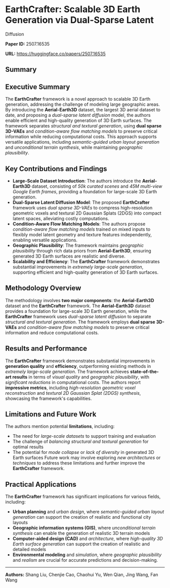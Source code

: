 # EarthCrafter: Scalable 3D Earth Generation via Dual-Sparse Latent
  Diffusion

**Paper ID:** 2507.16535

**URL:** https://huggingface.co/papers/2507.16535

## Summary

## Executive Summary
The **EarthCrafter** framework is a novel approach to scalable 3D Earth generation, addressing the challenge of modeling large geographic areas. By introducing the **Aerial-Earth3D** dataset, the largest 3D aerial dataset to date, and proposing a *dual-sparse latent diffusion* model, the authors enable efficient and high-quality generation of 3D Earth surfaces. The framework separates *structural and textural generation*, using **dual sparse 3D-VAEs** and *condition-aware flow matching models* to preserve critical information while reducing computational costs. This approach supports versatile applications, including *semantic-guided urban layout generation* and *unconditional terrain synthesis*, while maintaining *geographic plausibility*.

## Key Contributions and Findings
* **Large-Scale Dataset Introduction**: The authors introduce the **Aerial-Earth3D** dataset, consisting of *50k curated scenes* and *45M multi-view Google Earth frames*, providing a foundation for large-scale 3D Earth generation.
* **Dual-Sparse Latent Diffusion Model**: The proposed **EarthCrafter** framework uses *dual sparse 3D-VAEs* to compress high-resolution geometric voxels and textural 2D Gaussian Splats (2DGS) into compact latent spaces, alleviating costly computations.
* **Condition-Aware Flow Matching Models**: The authors propose *condition-aware flow matching models* trained on mixed inputs to flexibly model latent geometry and texture features independently, enabling versatile applications.
* **Geographic Plausibility**: The framework maintains *geographic plausibility* through rich data priors from **Aerial-Earth3D**, ensuring generated 3D Earth surfaces are realistic and diverse.
* **Scalability and Efficiency**: The **EarthCrafter** framework demonstrates substantial improvements in *extremely large-scale generation*, supporting efficient and high-quality generation of 3D Earth surfaces.

## Methodology Overview
The methodology involves **two major components**: the **Aerial-Earth3D** dataset and the **EarthCrafter** framework. The **Aerial-Earth3D** dataset provides a foundation for large-scale 3D Earth generation, while the **EarthCrafter** framework uses *dual-sparse latent diffusion* to separate *structural and textural generation*. The framework employs **dual sparse 3D-VAEs** and *condition-aware flow matching models* to preserve critical information and reduce computational costs.

## Results and Performance
The **EarthCrafter** framework demonstrates substantial improvements in **generation quality** and **efficiency**, outperforming existing methods in *extremely large-scale generation*. The framework achieves **state-of-the-art results** in terms of *visual quality* and *geographic plausibility*, with *significant reductions* in computational costs. The authors report **impressive metrics**, including *high-resolution geometric voxel reconstruction* and *textural 2D Gaussian Splat (2DGS) synthesis*, showcasing the framework's capabilities.

## Limitations and Future Work
The authors mention potential **limitations**, including:
* The need for *large-scale datasets* to support training and evaluation
* The challenge of *balancing structural and textural generation* for optimal results
* The potential for *mode collapse* or *lack of diversity* in generated 3D Earth surfaces
Future work may involve exploring *new architectures* or *techniques* to address these limitations and further improve the **EarthCrafter** framework.

## Practical Applications
The **EarthCrafter** framework has significant implications for various fields, including:
* **Urban planning** and *urban design*, where *semantic-guided urban layout generation* can support the creation of realistic and functional city layouts
* **Geographic information systems (GIS)**, where *unconditional terrain synthesis* can enable the generation of realistic 3D terrain models
* **Computer-aided design (CAD)** and *architecture*, where *high-quality 3D Earth surface generation* can support the creation of realistic and detailed models
* **Environmental modeling** and *simulation*, where *geographic plausibility* and *realism* are crucial for accurate predictions and decision-making.

---

**Authors:** Shang Liu, Chenjie Cao, Chaohui Yu, Wen Qian, Jing Wang, Fan Wang
